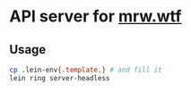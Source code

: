 # API server for [mrw.wtf](https://mrw.wtf)

## Usage

```bash
cp .lein-env{.template,} # and fill it
lein ring server-headless
```
